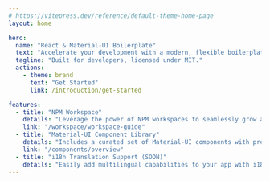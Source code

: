 ```yaml
---
# https://vitepress.dev/reference/default-theme-home-page
layout: home

hero:
  name: "React & Material-UI Boilerplate"
  text: "Accelerate your development with a modern, flexible boilerplate."
  tagline: "Built for developers, licensed under MIT."
  actions:
    - theme: brand
      text: "Get Started"
      link: /introduction/get-started

features:
  - title: "NPM Workspace"
    details: "Leverage the power of NPM workspaces to seamlessly grow and scale your project."
    link: "/workspace/workspace-guide"
  - title: "Material-UI Component Library"
    details: "Includes a curated set of Material-UI components with pre-built Storybook stories."
    link: "/components/overview"
  - title: "i18n Translation Support (SOON)"
    details: "Easily add multilingual capabilities to your app with i18n integration."
---
```

